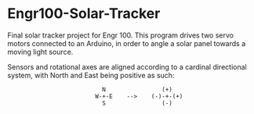 # Engr100-Solar-Tracker

Final solar tracker project for Engr 100.
This program drives two servo motors connected to an Arduino, in order to angle a solar panel towards a moving light source.

Sensors and rotational axes are aligned according to a cardinal directional system, with North and East being positive as such:

```plaintext
                           N                (+)
                         W-+-E    -->    (-)-+-(+)
                           S                (-)
```

